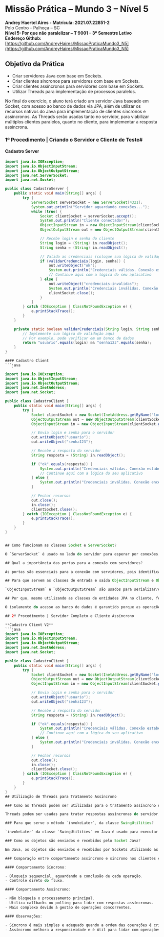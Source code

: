 # Missão Prática – Mundo 3 – Nível 5
**Andrey Haertel Aires - Matrícula: 2021.07.22851-2**  
Polo Centro - Palhoça – SC  
**Nível 5: Por que não paralelizar – T 9001 – 3º Semestre Letivo**  
**Endereço Github:** [https://github.com/AndreyHaires/MissaoPraticaMundo3_N5](https://github.com/AndreyHaires/MissaoPraticaMundo3_N5)

## Objetivo da Prática
- Criar servidores Java com base em Sockets.
- Criar clientes síncronos para servidores com base em Sockets.
- Criar clientes assíncronos para servidores com base em Sockets.
- Utilizar Threads para implementação de processos paralelos.

No final do exercício, o aluno terá criado um servidor Java baseado em Socket, com acesso ao banco de dados via JPA, além de utilizar os recursos nativos do Java para implementação de clientes síncronos e assíncronos. As Threads serão usadas tanto no servidor, para viabilizar múltiplos clientes paralelos, quanto no cliente, para implementar a resposta assíncrona.

### 1º Procedimento | Criando o Servidor e Cliente de Teste#

#### Cadastro Server
```java
import java.io.IOException;
import java.io.ObjectInputStream;
import java.io.ObjectOutputStream;
import java.net.ServerSocket;
import java.net.Socket;

public class CadastroServer {
    public static void main(String[] args) {
        try {
            ServerSocket serverSocket = new ServerSocket(4321);
            System.out.println("Servidor aguardando conexões...");
            while (true) {
                Socket clientSocket = serverSocket.accept();
                System.out.println("Cliente conectado!");
                ObjectInputStream in = new ObjectInputStream(clientSocket.getInputStream());
                ObjectOutputStream out = new ObjectOutputStream(clientSocket.getOutputStream());

                // Recebe login e senha do cliente
                String login = (String) in.readObject();
                String senha = (String) in.readObject();

                // Valida as credenciais (coloque sua lógica de validação aqui)
                if (validarCredenciais(login, senha)) {
                    out.writeObject("ok");
                    System.out.println("Credenciais válidas. Conexão estabelecida.");
                    // Continue aqui com a lógica do seu aplicativo
                } else {
                    out.writeObject("credenciais-invalidas");
                    System.out.println("Credenciais inválidas. Conexão encerrada.");
                    clientSocket.close();
                }
            }
        } catch (IOException | ClassNotFoundException e) {
            e.printStackTrace();
        }
    }

    private static boolean validarCredenciais(String login, String senha) {
        // Implemente sua lógica de validação aqui
        // Por exemplo, pode verificar em um banco de dados
        return "usuario".equals(login) && "senha123".equals(senha);
    }
}

#### Cadastro Client
```java

import java.io.IOException;
import java.io.ObjectInputStream;
import java.io.ObjectOutputStream;
import java.net.InetAddress;
import java.net.Socket;

public class CadastroClient {
    public static void main(String[] args) {
        try {
            Socket clientSocket = new Socket(InetAddress.getByName("localhost"), 4321);
            ObjectOutputStream out = new ObjectOutputStream(clientSocket.getOutputStream());
            ObjectInputStream in = new ObjectInputStream(clientSocket.getInputStream());

            // Envia login e senha para o servidor
            out.writeObject("usuario");
            out.writeObject("senha123");

            // Recebe a resposta do servidor
            String resposta = (String) in.readObject();

            if ("ok".equals(resposta)) {
                System.out.println("Credenciais válidas. Conexão estabelecida.");
                // Continue aqui com a lógica do seu aplicativo
            } else {
                System.out.println("Credenciais inválidas. Conexão encerrada.");
            }

            // Fechar recursos
            out.close();
            in.close();
            clientSocket.close();
        } catch (IOException | ClassNotFoundException e) {
            e.printStackTrace();
        }
    }
}


## Como funcionam as classes Socket e ServerSocket?

O `ServerSocket` é usado no lado do servidor para esperar por conexões, enquanto o `Socket` é usado no lado do cliente e servidor para estabelecer a conexão. O `ServerSocket` aguarda conexões em uma porta específica e cria um novo `Socket` para cada conexão aceita. Ambos os lados podem obter fluxos de entrada/saída para trocar dados. Essas classes são essenciais para a comunicação TCP em redes.

## Qual a importância das portas para a conexão com servidores?

As portas são essenciais para a conexão com servidores, pois identificam serviços específicos em um servidor, facilitam o roteamento de tráfego, permitem a execução de múltiplos serviços no mesmo servidor e são fundamentais para a segurança, incluindo a configuração de firewalls. Elas seguem padrões de alocação estabelecidos, facilitando a configuração e interoperabilidade entre sistemas.

## Para que servem as classes de entrada e saída ObjectInputStream e ObjectOutputStream, e por que os objetos transmitidos devem ser serializáveis?

`ObjectInputStream` e `ObjectOutputStream` são usados para serializar/desserializar objetos em Java, convertendo-os em bytes para transmissão eficiente por redes ou armazenamento em arquivos. A implementação da interface `Serializable` é essencial para indicar que a classe pode ser serializada com segurança.

## Por que, mesmo utilizando as classes de entidades JPA no cliente, foi possível garantir o isolamento do acesso ao banco de dados?

O isolamento do acesso ao banco de dados é garantido porque as operações de banco de dados são centralizadas no servidor. Mesmo usando classes de entidades JPA no cliente, o acesso direto ao banco de dados é evitado, e o servidor controla e valida todas as operações, proporcionando segurança e gerenciamento eficiente dos dados.

## 2º Procedimento | Servidor Completo e Cliente Assíncrono

**Cadastro Client V2**
```java
import java.io.IOException;
import java.io.ObjectInputStream;
import java.io.ObjectOutputStream;
import java.net.InetAddress;
import java.net.Socket;

public class CadastroClient {
    public static void main(String[] args) {
        try {
            Socket clientSocket = new Socket(InetAddress.getByName("localhost"), 4321);
            ObjectOutputStream out = new ObjectOutputStream(clientSocket.getOutputStream());
            ObjectInputStream in = new ObjectInputStream(clientSocket.getInputStream());

            // Envia login e senha para o servidor
            out.writeObject("usuario");
            out.writeObject("senha123");

            // Recebe a resposta do servidor
            String resposta = (String) in.readObject();

            if ("ok".equals(resposta)) {
                System.out.println("Credenciais válidas. Conexão estabelecida.");
                // Continue aqui com a lógica do seu aplicativo
            } else {
                System.out.println("Credenciais inválidas. Conexão encerrada.");
            }

            // Fechar recursos
            out.close();
            in.close();
            clientSocket.close();
        } catch (IOException | ClassNotFoundException e) {
            e.printStackTrace();
        }
    }
}
## Utilização de Threads para Tratamento Assíncrono

### Como as Threads podem ser utilizadas para o tratamento assíncrono das respostas enviadas pelo servidor?

Threads podem ser usadas para tratar respostas assíncronas do servidor, permitindo que o cliente execute operações simultâneas. A Thread de comunicação pode usar callbacks ou polling para verificar e processar respostas, evitando bloqueios durante a espera. Em Java, classes como `SwingWorker` podem facilitar essa implementação.

### Para que serve o método `invokeLater`, da classe SwingUtilities?

`invokeLater` da classe `SwingUtilities` em Java é usado para executar tarefas na Event Dispatch Thread (EDT), garantindo a consistência da interface do usuário e evitando problemas de concorrência.

### Como os objetos são enviados e recebidos pelo Socket Java?

Em Java, os objetos são enviados e recebidos por Sockets utilizando as classes `ObjectOutputStream` para enviar e `ObjectInputStream` para receber. A serialização converte objetos em sequências de bytes para transmissão eficiente pelos Sockets. As classes dos objetos devem implementar a interface `Serializable`.

### Comparação entre comportamento assíncrono e síncrono nos clientes com Socket Java:

#### Comportamento Síncrono:

- Bloqueio sequencial, aguardando a conclusão de cada operação.
- Controle direto do fluxo.

#### Comportamento Assíncrono:

- Não bloqueia o processamento principal.
- Utiliza callbacks ou polling para lidar com respostas assíncronas.
- Mais complexo devido à gestão de operações concorrentes.

#### Observações:

- Síncrono é mais simples e adequado quando a ordem das operações é crítica.
- Assíncrono melhora a responsividade e é útil para lidar com operações concorrentes.

